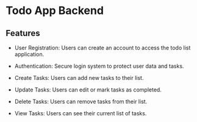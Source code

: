 # Todo App Backend

## Features

* User Registration: Users can create an account to access the todo list application.

* Authentication: Secure login system to protect user data and tasks.

* Create Tasks: Users can add new tasks to their list.

* Update Tasks: Users can edit or mark tasks as completed.

* Delete Tasks: Users can remove tasks from their list.

* View Tasks: Users can see their current list of tasks.
